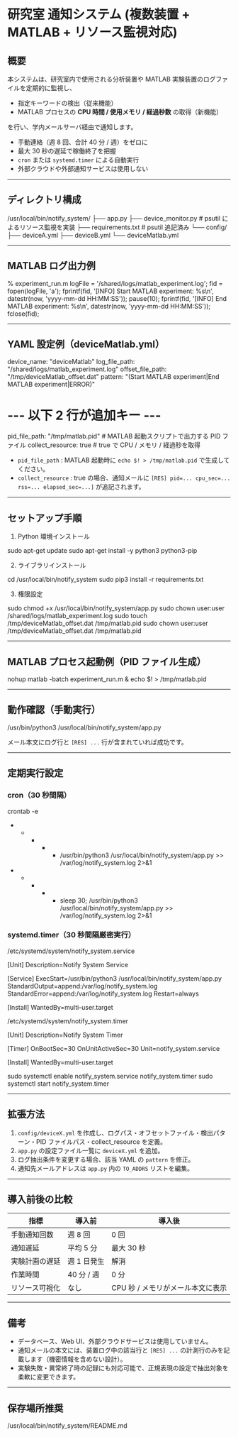 # 研究室 通知システム (複数装置 + MATLAB + リソース監視対応)

## 概要

本システムは、研究室内で使用される分析装置や MATLAB 実験装置のログファイルを定期的に監視し、

* 指定キーワードの検出（従来機能）
* MATLAB プロセスの **CPU 時間 / 使用メモリ / 経過秒数** の取得（新機能）

を行い、学内メールサーバ経由で通知します。

* 手動連絡（週 8 回、合計 40 分 / 週）をゼロに
* 最大 30 秒の遅延で稼働終了を把握
* `cron` または `systemd.timer` による自動実行
* 外部クラウドや外部通知サービスは使用しない

---

## ディレクトリ構成

/usr/local/bin/notify_system/
├── app.py
├── device_monitor.py   # psutil によるリソース監視を実装
├── requirements.txt    # psutil 追記済み
└── config/
    ├── deviceA.yml
    ├── deviceB.yml
    └── deviceMatlab.yml

---

## MATLAB ログ出力例

% experiment_run.m
logFile = '/shared/logs/matlab_experiment.log';
fid = fopen(logFile, 'a');
fprintf(fid, '[INFO] Start MATLAB experiment: %s\n', datestr(now, 'yyyy-mm-dd HH:MM:SS'));
pause(10);
fprintf(fid, '[INFO] End MATLAB experiment: %s\n', datestr(now, 'yyyy-mm-dd HH:MM:SS'));
fclose(fid);

---

## YAML 設定例（deviceMatlab.yml）

device_name: "deviceMatlab"
log_file_path: "/shared/logs/matlab_experiment.log"
offset_file_path: "/tmp/deviceMatlab_offset.dat"
pattern: "(Start MATLAB experiment|End MATLAB experiment|ERROR)"
# --- 以下 2 行が追加キー ---
pid_file_path: "/tmp/matlab.pid"          # MATLAB 起動スクリプトで出力する PID ファイル
collect_resource: true                     # true で CPU / メモリ / 経過秒を取得

* `pid_file_path` : MATLAB 起動時に `echo $! > /tmp/matlab.pid` で生成してください。
* `collect_resource` : true の場合、通知メールに `[RES] pid=... cpu_sec=... rss=... elapsed_sec=...]` が追記されます。

---

## セットアップ手順

1. Python 環境インストール

sudo apt-get update
sudo apt-get install -y python3 python3-pip

2. ライブラリインストール

cd /usr/local/bin/notify_system
sudo pip3 install -r requirements.txt

3. 権限設定

sudo chmod +x /usr/local/bin/notify_system/app.py
sudo chown user:user /shared/logs/matlab_experiment.log
sudo touch /tmp/deviceMatlab_offset.dat /tmp/matlab.pid
sudo chown user:user /tmp/deviceMatlab_offset.dat /tmp/matlab.pid

---

## MATLAB プロセス起動例（PID ファイル生成）

nohup matlab -batch experiment_run.m & echo $! > /tmp/matlab.pid

---

## 動作確認（手動実行）

/usr/bin/python3 /usr/local/bin/notify_system/app.py

メール本文にログ行と `[RES] ...` 行が含まれていれば成功です。

---

## 定期実行設定

### cron（30 秒間隔）

crontab -e
* * * * * /usr/bin/python3 /usr/local/bin/notify_system/app.py >> /var/log/notify_system.log 2>&1
* * * * * sleep 30; /usr/bin/python3 /usr/local/bin/notify_system/app.py >> /var/log/notify_system.log 2>&1

### systemd.timer（30 秒間隔厳密実行）

/etc/systemd/system/notify_system.service

[Unit]
Description=Notify System Service

[Service]
ExecStart=/usr/bin/python3 /usr/local/bin/notify_system/app.py
StandardOutput=append:/var/log/notify_system.log
StandardError=append:/var/log/notify_system.log
Restart=always

[Install]
WantedBy=multi-user.target

/etc/systemd/system/notify_system.timer

[Unit]
Description=Notify System Timer

[Timer]
OnBootSec=30
OnUnitActiveSec=30
Unit=notify_system.service

[Install]
WantedBy=multi-user.target

sudo systemctl enable notify_system.service notify_system.timer
sudo systemctl start notify_system.timer

---

## 拡張方法

1. `config/deviceX.yml` を作成し、ログパス・オフセットファイル・検出パターン・PID ファイルパス・collect_resource を定義。
2. `app.py` の設定ファイル一覧に `deviceX.yml` を追加。
3. ログ抽出条件を変更する場合、該当 YAML の `pattern` を修正。
4. 通知先メールアドレスは `app.py` 内の `TO_ADDRS` リストを編集。

---

## 導入前後の比較

| 指標            | 導入前 | 導入後 |
|-----------------|--------|--------|
| 手動通知回数    | 週 8 回 | 0 回 |
| 通知遅延        | 平均 5 分 | 最大 30 秒 |
| 実験計画の遅延  | 週 1 日発生 | 解消 |
| 作業時間        | 40 分 / 週 | 0 分 |
| リソース可視化  | なし | CPU 秒 / メモリがメール本文に表示 |

---

## 備考

* データベース、Web UI、外部クラウドサービスは使用していません。
* 通知メールの本文には、装置ログ中の該当行と `[RES] ...` の計測行のみを記載します（機密情報を含めない設計）。
* 実験失敗・異常終了時の記録にも対応可能で、正規表現の設定で抽出対象を柔軟に変更できます。

---

## 保存場所推奨

/usr/local/bin/notify_system/README.md
    